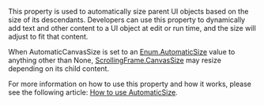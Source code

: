 This property is used to automatically size parent UI objects based on the size of its descendants. Developers can use this property to dynamically add text and other content to a UI object at edit or run time, and the size will adjust to fit that content.

When AutomaticCanvasSize is set to an [Enum.AutomaticSize](https://developer.roblox.com/en-us/api-reference/enum/AutomaticSize) value to anything other than None, [ScrollingFrame.CanvasSize](https://developer.roblox.com/en-us/api-reference/property/ScrollingFrame/CanvasSize) may resize depending on its child content.

For more information on how to use this property and how it works, please see the following article: [How to use AutomaticSize](../../../articles/ui-automaticsize).